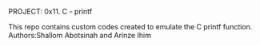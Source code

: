 PROJECT: 0x11. C - printf

This repo contains custom codes created to emulate the C printf function.
Authors:Shallom Abotsinah and Arinze Ihim